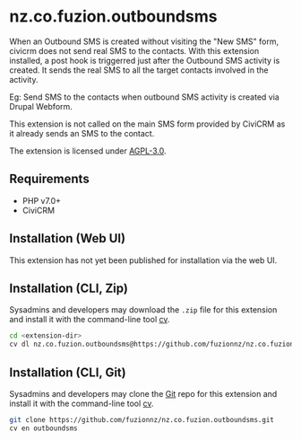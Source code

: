 # nz.co.fuzion.outboundsms

When an Outbound SMS is created without visiting the "New SMS" form, civicrm does not send real SMS to the contacts.
With this extension installed, a post hook is triggerred just after the Outbound SMS activity is created.
It sends the real SMS to all the target contacts involved in the activity.

Eg: Send SMS to the contacts when outbound SMS activity is created via Drupal Webform.

This extension is not called on the main SMS form provided by CiviCRM as it already sends an SMS to the contact.

The extension is licensed under [AGPL-3.0](LICENSE.txt).

## Requirements

* PHP v7.0+
* CiviCRM

## Installation (Web UI)

This extension has not yet been published for installation via the web UI.

## Installation (CLI, Zip)

Sysadmins and developers may download the `.zip` file for this extension and
install it with the command-line tool [cv](https://github.com/civicrm/cv).

```bash
cd <extension-dir>
cv dl nz.co.fuzion.outboundsms@https://github.com/fuzionnz/nz.co.fuzion.outboundsms/archive/master.zip
```

## Installation (CLI, Git)

Sysadmins and developers may clone the [Git](https://en.wikipedia.org/wiki/Git) repo for this extension and
install it with the command-line tool [cv](https://github.com/civicrm/cv).

```bash
git clone https://github.com/fuzionnz/nz.co.fuzion.outboundsms.git
cv en outboundsms
```
